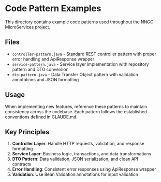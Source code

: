 # Code Pattern Examples

This directory contains example code patterns used throughout the NNGC MicroServices project.

## Files

- `controller-pattern.java` - Standard REST controller pattern with proper error handling and ApiResponse wrapper
- `service-pattern.java` - Service layer implementation with repository pattern and DTO conversion
- `dto-pattern.java` - Data Transfer Object pattern with validation annotations and JSON formatting

## Usage

When implementing new features, reference these patterns to maintain consistency across the codebase. Each pattern follows the established conventions defined in CLAUDE.md.

## Key Principles

1. **Controller Layer**: Handle HTTP requests, validation, and response formatting
2. **Service Layer**: Business logic, transactions, and data transformations
3. **DTO Pattern**: Data validation, JSON serialization, and clean API contracts
4. **Error Handling**: Consistent error responses using ApiResponse wrapper
5. **Validation**: Use Bean Validation annotations for input validation